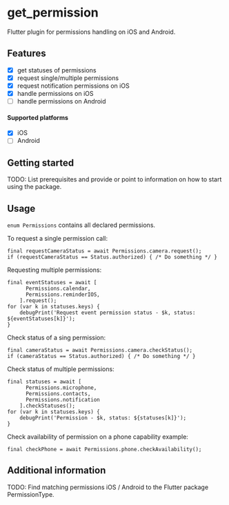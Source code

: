 <!-- 
This README describes the package. If you publish this package to pub.dev,
this README's contents appear on the landing page for your package.

For information about how to write a good package README, see the guide for
[writing package pages](https://dart.dev/guides/libraries/writing-package-pages). 

For general information about developing packages, see the Dart guide for
[creating packages](https://dart.dev/guides/libraries/create-library-packages)
and the Flutter guide for
[developing packages and plugins](https://flutter.dev/developing-packages). 
-->

# get_permission
Flutter plugin for permissions handling on iOS and Android.

## Features

- [x] get statuses of permissions
- [x] request single/multiple permissions
- [x] request notification permissions on iOS 
- [x] handle permissions on iOS
- [ ] handle permissions on Android

#### Supported platforms
- [x] iOS
- [ ] Android

## Getting started

TODO: List prerequisites and provide or point to information on how to
start using the package.

## Usage

`enum Permissions` contains all declared permissions.

To request a single permission call:
```
final requestCameraStatus = await Permissions.camera.request();
if (requestCameraStatus == Status.authorized) { /* Do something */ }
```

Requesting multiple permissions:
```
final eventStatuses = await [
      Permissions.calendar,
      Permissions.reminderIOS,
    ].request();
for (var k in statuses.keys) {
    debugPrint('Request event permission status - $k, status: ${eventStatuses[k]}');
}
```

Check status of a sing permission:
```
final cameraStatus = await Permissions.camera.checkStatus();
if (cameraStatus == Status.authorized) { /* Do something */ }
```

Check status of multiple permissions:
```
final statuses = await [
      Permissions.microphone,
      Permissions.contacts,
      Permissions.notification
    ].checkStatuses();
for (var k in statuses.keys) {
    debugPrint('Permission - $k, status: ${statuses[k]}');
}
```

Check availability of permission on a phone capability example:
```
final checkPhone = await Permissions.phone.checkAvailability();
```

## Additional information

TODO: Find matching permissions iOS / Android to the Flutter package PermissionType.
